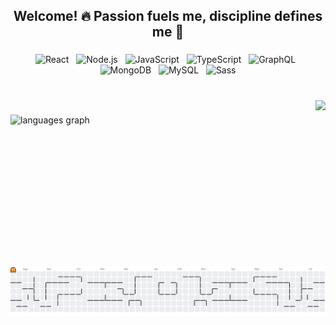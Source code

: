 <h2 align="center">Welcome! 🔥 Passion fuels me, discipline defines me 💪</h2>

###

<p align="center">
  <img src="https://cdn.jsdelivr.net/gh/devicons/devicon/icons/react/react-original.svg" alt="React" width="60"/>
  &nbsp;
  <img src="https://cdn.jsdelivr.net/gh/devicons/devicon/icons/nodejs/nodejs-original.svg" alt="Node.js" width="60"/>
  &nbsp;
  <img src="https://cdn.jsdelivr.net/gh/devicons/devicon/icons/javascript/javascript-original.svg" alt="JavaScript" width="60"/>
  &nbsp;
  <img src="https://cdn.jsdelivr.net/gh/devicons/devicon/icons/typescript/typescript-original.svg" alt="TypeScript" width="60"/>
  &nbsp;
  <img src="https://cdn.jsdelivr.net/gh/devicons/devicon/icons/graphql/graphql-plain.svg" alt="GraphQL" width="60"/>
  &nbsp;
  <img src="https://cdn.jsdelivr.net/gh/devicons/devicon/icons/mongodb/mongodb-original.svg" alt="MongoDB" width="60"/>
  &nbsp;
  <img src="https://cdn.jsdelivr.net/gh/devicons/devicon/icons/mysql/mysql-original.svg" alt="MySQL" width="60"/>
  &nbsp;
  <img src="https://cdn.jsdelivr.net/gh/devicons/devicon/icons/sass/sass-original.svg" alt="Sass" width="60"/>
</p>

###

<br clear="both">

<img align="right" height="250" src="https://camo.githubusercontent.com/4f8ea7bf8c207c4af40185e1954741322b7bcdcebbeb8355f216d187fc61132f/68747470733a2f2f692e67697068792e636f6d2f6d656469612f76312e59326c6b505463354d4749334e6a45784f4735704e327430596a52684d47593063574a364d3355354e444a7a636e467061576335615770314e544d304f485a324d6d5a684d435a6c634431324d563970626e526c636d35686246396e61575a66596e6c666157516d593351395a772f3130355450546c467271615731472f67697068792e676966"  />

###

<div align="left">
  <img src="https://github-readme-stats.vercel.app/api/top-langs?username=Angelrmatoz&locale=en&hide_title=false&layout=compact&card_width=320&langs_count=6&theme=github_dark&hide_border=true&order=2" height="150" alt="languages graph"  />
</div>

###

<br clear="both">
<br>

<picture>
  <source media="(prefers-color-scheme: dark)" srcset="https://raw.githubusercontent.com/Angelrmatoz/Angelrmatoz/output/pacman-contribution-graph-dark.svg">
  <source media="(prefers-color-scheme: light)" srcset="https://raw.githubusercontent.com/Angelrmatoz/Angelrmatoz/output/pacman-contribution-graph.svg">
  <img alt="pacman contribution graph" src="https://raw.githubusercontent.com/Angelrmatoz/Angelrmatoz/output/pacman-contribution-graph.svg">
</picture>

###

